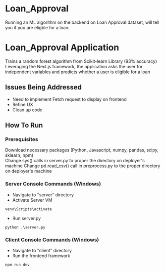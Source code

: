 # Loan_Approval
Running an ML algorithm on the backend on Loan Approval dataset, will tell you if you are eligble for a loan.

# Loan_Approval Application
Trains a random forest algorithm from Scikit-learn Library (93% accuracy)  
Leveraging the Next.js framework, the application asks the user for independent variables and predicts whether a user is eligible for a loan  

## Issues Being Addressed
- Need to implement Fetch request to display on frontend
- Refine UX
- Clean up code

## How To Run

### Prerequisites
Download necessary packages (Python, Javascript, numpy, pandas, scipy, sklearn, npm)  
Change sys() calls in server.py to proper the directory on deployer's machine
Change pd.read_csv() call in preprocess.py to the proper directory on deployer's machine

### Server Console Commands (Windows)
- Navigate to "server" directory  
- Activate Server VM
```
venv\Scripts\activate
```
- Run server.py
```
python .\server.py
```

### Client Console Commands (Windows)
- Navigate to "client" directory
- Run the frontend framework
```
npm run dev
```

